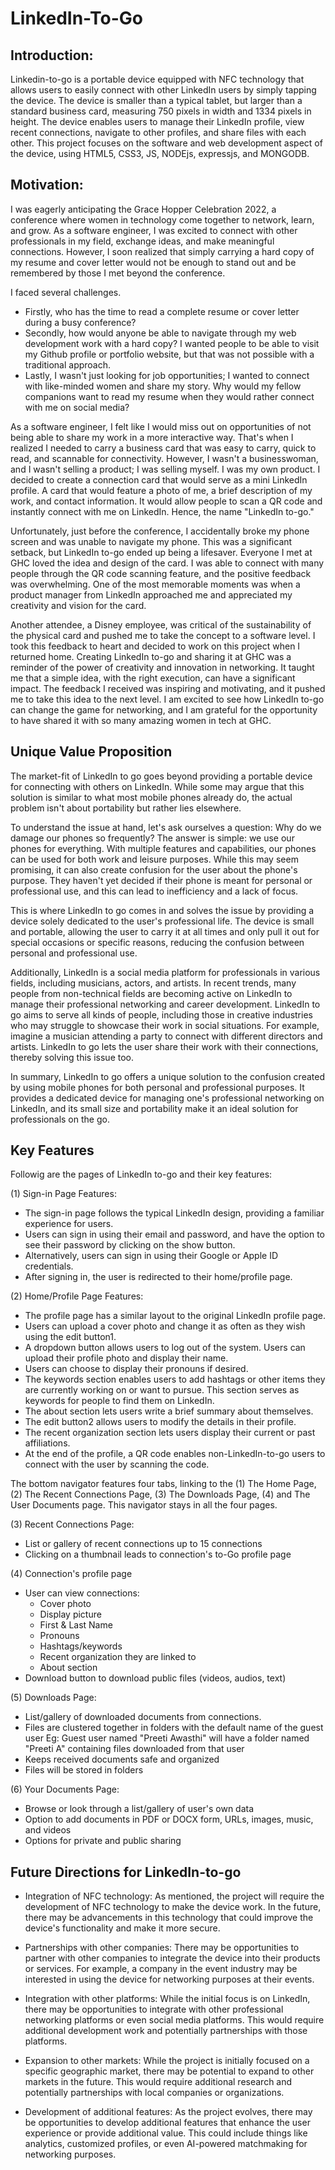# LinkedIn-To-Go

## Introduction: 
Linkedin-to-go is a portable device equipped with NFC technology that allows users to easily connect with other LinkedIn users by simply tapping the device. The device is smaller than a typical tablet, but larger than a standard business card, measuring 750 pixels in width and 1334 pixels in height. The device enables users to manage their LinkedIn profile, view recent connections, navigate to other profiles, and share files with each other. This project focuses on the software and web development aspect of the device, using HTML5, CSS3, JS, NODEjs, expressjs, and MONGODB. 

## Motivation: 

I was eagerly anticipating the Grace Hopper Celebration 2022, a conference where women in technology come together to network, learn, and grow. As a software engineer, I was excited to connect with other professionals in my field, exchange ideas, and make meaningful connections. However, I soon realized that simply carrying a hard copy of my resume and cover letter would not be enough to stand out and be remembered by those I met beyond the conference.

I faced several challenges. 
* Firstly, who has the time to read a complete resume or cover letter during a busy conference? 
* Secondly, how would anyone be able to navigate through my web development work with a hard copy? I wanted people to be able to visit my Github profile or portfolio website, but that was not possible with a traditional approach.
* Lastly, I wasn't just looking for job opportunities; I wanted to connect with like-minded women and share my story. Why would my fellow companions want to read my resume when they would rather connect with me on social media? 

As a software engineer, I felt like I would miss out on opportunities of not being able to share my work in a more interactive way. That's when I realized I needed to carry a business card that was easy to carry, quick to read, and scannable for connectivity. However, I wasn't a businesswoman, and I wasn't selling a product; I was selling myself. I was my own product. I decided to create a connection card that would serve as a mini LinkedIn profile. A card that would feature a photo of me, a brief description of my work, and contact information. It would allow people to scan a QR code and instantly connect with me on LinkedIn. Hence, the name "LinkedIn to-go." 

Unfortunately, just before the conference, I accidentally broke my phone screen and was unable to navigate my phone. This was a significant setback, but LinkedIn to-go ended up being a lifesaver. Everyone I met at GHC loved the idea and design of the card. I was able to connect with many people through the QR code scanning feature, and the positive feedback was overwhelming. One of the most memorable moments was when a product manager from LinkedIn approached me and appreciated my creativity and vision for the card. 

Another attendee, a Disney employee, was critical of the sustainability of the physical card and pushed me to take the concept to a software level. I took this feedback to heart and decided to work on this project when I returned home. Creating LinkedIn to-go and sharing it at GHC was a reminder of the power of creativity and innovation in networking. It taught me that a simple idea, with the right execution, can have a significant impact. The feedback I received was inspiring and motivating, and it pushed me to take this idea to the next level. I am excited to see how LinkedIn to-go can change the game for networking, and I am grateful for the opportunity to have shared it with so many amazing women in tech at GHC.

## Unique Value Proposition

The market-fit of LinkedIn to go goes beyond providing a portable device for connecting with others on LinkedIn. While some may argue that this solution is similar to what most mobile phones already do, the actual problem isn't about portability but rather lies elsewhere.

To understand the issue at hand, let's ask ourselves a question: Why do we damage our phones so frequently? The answer is simple: we use our phones for everything. With multiple features and capabilities, our phones can be used for both work and leisure purposes. While this may seem promising, it can also create confusion for the user about the phone's purpose. They haven't yet decided if their phone is meant for personal or professional use, and this can lead to inefficiency and a lack of focus.

This is where LinkedIn to go comes in and solves the issue by providing a device solely dedicated to the user's professional life. The device is small and portable, allowing the user to carry it at all times and only pull it out for special occasions or specific reasons, reducing the confusion between personal and professional use.

Additionally, LinkedIn is a social media platform for professionals in various fields, including musicians, actors, and artists. In recent trends, many people from non-technical fields are becoming active on LinkedIn to manage their professional networking and career development. LinkedIn to go aims to serve all kinds of people, including those in creative industries who may struggle to showcase their work in social situations. For example, imagine a musician attending a party to connect with different directors and artists. LinkedIn to go lets the user share their work with their connections, thereby solving this issue too.

In summary, LinkedIn to go offers a unique solution to the confusion created by using mobile phones for both personal and professional purposes. It provides a dedicated device for managing one's professional networking on LinkedIn, and its small size and portability make it an ideal solution for professionals on the go.

## Key Features
Followig are the pages of LinkedIn to-go and their key features:

(1) Sign-in Page Features: 
* The sign-in page follows the typical LinkedIn design, providing a familiar experience for users. 
* Users can sign in using their email and password, and have the option to see their password by clicking on the show button. 
* Alternatively, users can sign in using their Google or Apple ID credentials.
* After signing in, the user is redirected to their home/profile page.

(2) Home/Profile Page Features: 
* The profile page has a similar layout to the original LinkedIn profile page. 
* Users can upload a cover photo and change it as often as they wish using the edit button1. 
* A dropdown button allows users to log out of the system. Users can upload their profile photo and display their name. 
* Users can choose to display their pronouns if desired. 
* The keywords section enables users to add hashtags or other items they are currently working on or want to pursue. This section serves as keywords for people to find them on LinkedIn. 
* The about section lets users write a brief summary about themselves. 
* The edit button2 allows users to modify the details in their profile. 
* The recent organization section lets users display their current or past affiliations.
* At the end of the profile, a QR code enables non-LinkedIn-to-go users to connect with the user by scanning the code. 

The bottom navigator features four tabs, linking to the 
(1) The Home Page,
(2) The Recent Connections Page, 
(3) The Downloads Page, 
(4) and The User Documents page.
This navigator stays in all the four pages.

(3) Recent Connections Page: 
* List or gallery of recent connections up to 15 connections 
* Clicking on a thumbnail leads to connection's to-Go profile page 

(4) Connection's profile page
* User can view connections: 
  * Cover photo
  * Display picture
  * First & Last Name 
  * Pronouns 
  * Hashtags/keywords
  * Recent organization they are linked to 
  * About section
* Download button to download public files (videos, audios, text) 

(5) Downloads Page: 
* List/gallery of downloaded documents from connections. 
* Files are clustered together in folders with the default name of the guest user Eg: Guest user named "Preeti Awasthi" will have a folder named "Preeti A" containing files downloaded from that user 
* Keeps received documents safe and organized 
* Files will be stored in folders 

(6) Your Documents Page: 
* Browse or look through a list/gallery of user's own data 
* Option to add documents in PDF or DOCX form, URLs, images, music, and videos
* Options for private and public sharing

 
## Future Directions for LinkedIn-to-go

* Integration of NFC technology: As mentioned, the project will require the development of NFC technology to make the device work. In the future, there may be advancements in this technology that could improve the device's functionality and make it more secure.

* Partnerships with other companies: There may be opportunities to partner with other companies to integrate the device into their products or services. For example, a company in the event industry may be interested in using the device for networking purposes at their events.

* Integration with other platforms: While the initial focus is on LinkedIn, there may be opportunities to integrate with other professional networking platforms or even social media platforms. This would require additional development work and potentially partnerships with those platforms.

* Expansion to other markets: While the project is initially focused on a specific geographic market, there may be potential to expand to other markets in the future. This would require additional research and potentially partnerships with local companies or organizations.

* Development of additional features: As the project evolves, there may be opportunities to develop additional features that enhance the user experience or provide additional value. This could include things like analytics, customized profiles, or even AI-powered matchmaking for networking purposes.


